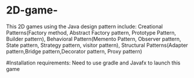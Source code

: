 # 2D-game-
This 2D games using the Java design pattern include:  Creational Patterns(Factory method, Abstract Factory pattern, Prototype Pattern, Builder pattern), Behavioral Pattern(Memento Pattern, Observer pattern, State pattern, Strategy pattern, visitor pattern), Structural Patterns(Adapter pattern,Bridge pattern,Decorator pattern, Proxy pattern)


#Installation requirements:
Need to use gradle and Javafx to launch this game
